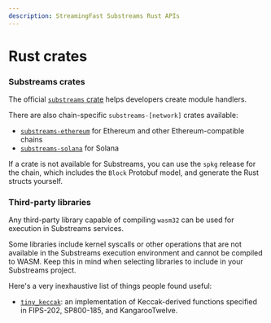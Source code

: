 ```yaml
---
description: StreamingFast Substreams Rust APIs
---
```


# Rust crates

### Substreams crates

The official [`substreams` crate](https://crates.io/crates/substreams) helps developers create module handlers.

There are also chain-specific `substreams-[network]` crates available:

* [`substreams-ethereum`](https://crates.io/crates/substreams-ethereum) for Ethereum and other Ethereum-compatible chains
* [`substreams-solana`](https://crates.io/crates/substreams-solana) for Solana

If a crate is not available for Substreams, you can use the `spkg` release for the chain, which includes the `Block` Protobuf model, and generate the Rust structs yourself.

### Third-party libraries

Any third-party library capable of compiling `wasm32` can be used for execution in Substreams services.&#x20;

Some libraries include kernel syscalls or other operations that are not available in the Substreams execution environment and cannot be compiled to WASM. Keep this in mind when selecting libraries to include in your Substreams project.

Here's a very inexhaustive list of things people found useful:

* [`tiny_keccak`](https://docs.rs/tiny-keccak): an implementation of Keccak-derived functions specified in FIPS-202, SP800-185, and KangarooTwelve.
